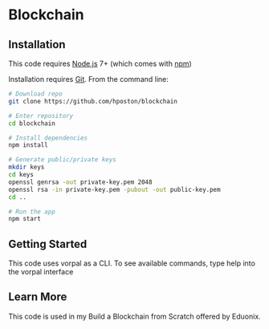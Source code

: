 # Blockchain

## Installation
This code requires [Node.js](https://nodejs.org/en/download/) 7+ (which comes with
[npm](http://npmjs.com))

Installation requires [Git](https://git-scm.com).  From the command line:
```bash
# Download repo
git clone https://github.com/hposton/blockchain

# Enter repository
cd blockchain

# Install dependencies
npm install

# Generate public/private keys
mkdir keys
cd keys
openssl genrsa -out private-key.pem 2048
openssl rsa -in private-key.pem -pubout -out public-key.pem
cd ..

# Run the app
npm start
```

## Getting Started
This code uses vorpal as a CLI.  To see available commands, type help into the vorpal interface

## Learn More
This code is used in my Build a Blockchain from Scratch offered by Eduonix.

